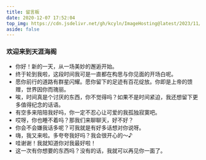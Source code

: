 ```yaml
---
title: 留言板
date: 2020-12-07 17:52:04
top_img: https://cdn.jsdelivr.net/gh/kcyln/ImageHosting@latest/2023/11/09/b4dbd44626ea09602db89f1cb9955364.jpg
aside: false
---
```



### 欢迎来到天涯海阁
- 你好！新的一天，从一场美妙的邂逅开始。
- 终于轮到我啦，这段时间我可是一直都在构思与你见面的开场白呢。
- 愿你前行的道路有群星闪耀。愿你留下的足迹有百花绽放。你即是上帝的馈赠，世界因你而瑰丽。
- 唉，时间真是个讨厌的东西，你不觉得吗？如果不是时间紧迫，我还想留下更多值得纪念的话语。
- 有空多来陪陪我好吗，你一定不忍心让可爱的我孤独寂寞吧。
- 哎呀，你也睡不着吗？那我们来聊聊天，好不好？
- 你会不会嫌我话多呢？可我就是有好多话想对你说呀。
- 嗨，我又来啦。多夸夸我好吗？我会很开心的～♪
- 哇谢谢！我就知道你对我最好啦！
- 这一次有你想要的东西吗？没有的话，我就可以再见你一面了。